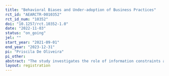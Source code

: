 ```yaml
---
title: "Behavioral Biases and Under-adoption of Business Practices"
rct_id: "AEARCTR-0010352"
rct_id_num: "10352"
doi: "10.1257/rct.10352-1.0"
date: "2022-11-03"
status: "on_going"
jel: ""
start_year: "2021-09-01"
end_year: "2023-12-31"
pi: "Priscila De Oliveira"
pi_other:
abstract: "The study investigates the role of information constraints and behavioral biases in the under-adoption of key business practices by micro-enterprises in Brazil. We combine a randomized control trial with online surveys to study these questions."
layout: registration
---
```


